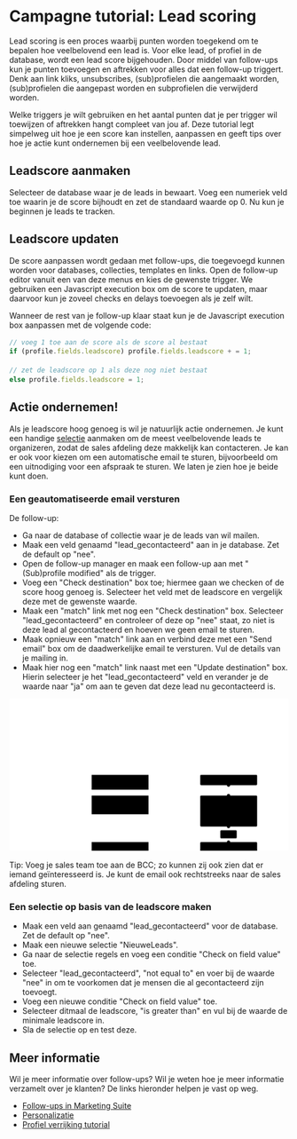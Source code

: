 # Campagne tutorial: Lead scoring

Lead scoring is een proces waarbij punten worden toegekend om te bepalen 
hoe veelbelovend een lead is. Voor elke lead, of profiel in de database, 
wordt een lead score bijgehouden. Door middel van follow-ups kun je punten 
toevoegen en aftrekken voor alles dat een follow-up triggert. Denk aan 
link kliks, unsubscribes, (sub)profielen die aangemaakt worden, (sub)profielen 
die aangepast worden en subprofielen die verwijderd worden. 

Welke triggers je wilt gebruiken en het aantal punten dat je per trigger 
wil toewijzen of aftrekken hangt compleet van jou af. Deze tutorial legt 
simpelweg uit hoe je een score kan instellen, aanpassen en geeft tips 
over hoe je actie kunt ondernemen bij een veelbelovende lead.

## Leadscore aanmaken

Selecteer de database waar je de leads in bewaart. Voeg een numeriek 
veld toe waarin je de score bijhoudt en zet de standaard waarde op 0. 
Nu kun je beginnen je leads te tracken.

## Leadscore updaten

De score aanpassen wordt gedaan met follow-ups, die toegevoegd kunnen worden 
voor databases, collecties, templates en links. Open de follow-up editor 
vanuit een van deze menus en kies de gewenste trigger. We gebruiken een 
Javascript execution box om de score te updaten, maar daarvoor kun je 
zoveel checks en delays toevoegen als je zelf wilt.

Wanneer de rest van je follow-up klaar staat kun je de Javascript 
execution box aanpassen met de volgende code:

```Javascript
// voeg 1 toe aan de score als de score al bestaat
if (profile.fields.leadscore) profile.fields.leadscore + = 1;
 
// zet de leadscore op 1 als deze nog niet bestaat
else profile.fields.leadscore = 1;
```

## Actie ondernemen!

Als je leadscore hoog genoeg is wil je natuurlijk actie ondernemen. Je kunt 
een handige [selectie](./selections-introduction) aanmaken om de meest 
veelbelovende leads te organizeren, zodat de sales afdeling deze makkelijk 
kan contacteren. Je kan er ook voor kiezen om een automatische email te sturen, 
bijvoorbeeld om een uitnodiging voor een afspraak te sturen. We laten je 
zien hoe je beide kunt doen.

### Een geautomatiseerde email versturen

De follow-up:
- Ga naar de database of collectie waar je de leads van wil mailen.
- Maak een veld genaamd "lead_gecontacteerd" aan in je database. Zet de 
default op "nee".
- Open de follow-up manager en maak een follow-up aan met "(Sub)profile 
modified" als de trigger. 
- Voeg een "Check destination" box toe; hiermee gaan we checken of de score 
hoog genoeg is. Selecteer het veld met de leadscore en vergelijk deze met 
de gewenste waarde.
- Maak een "match" link met nog een "Check destination" box. Selecteer 
"lead_gecontacteerd" en controleer of deze op "nee" staat, zo niet is deze 
lead al gecontacteerd en hoeven we geen email te sturen.
- Maak opnieuw een "match" link aan en verbind deze met een "Send email" 
box om de daadwerkelijke email te versturen. Vul de details van je mailing 
in.
- Maak hier nog een "match" link naast met een "Update destination" box. 
Hierin selecteer je het "lead_gecontacteerd" veld en verander je de waarde 
naar "ja" om aan te geven dat deze lead nu gecontacteerd is.

![Follow-up in de editor](../images/campaign-tutorial-lead-scoring-nl.svg)

Tip: Voeg je sales team toe aan de BCC; zo kunnen zij ook zien dat er 
iemand geïnteresseerd is. Je kunt de email ook rechtstreeks naar de sales 
afdeling sturen.

### Een selectie op basis van de leadscore maken

* Maak een veld aan genaamd "lead_gecontacteerd" voor de database. Zet de 
default op "nee".
* Maak een nieuwe selectie "NieuweLeads".
* Ga naar de selectie regels en voeg een conditie "Check on field value" 
toe. 
* Selecteer "lead_gecontacteerd", "not equal to" en voer bij de waarde 
"nee" in om te voorkomen dat je mensen die al gecontacteerd zijn toevoegt. 
* Voeg een nieuwe conditie "Check on field value" toe. 
* Selecteer ditmaal de leadscore, "is greater than" en vul bij de waarde 
de minimale leadscore in.
* Sla de selectie op en test deze.

## Meer informatie 

Wil je meer informatie over follow-ups? Wil je weten hoe je meer 
informatie verzamelt over je klanten? 
De links hieronder helpen je vast op weg. 

* [Follow-ups in Marketing Suite](./follow-up-manager-ms)
* [Personalizatie](./personalization)
* [Profiel verrijking tutorial](./campaign-tutorial-profile-enrichment)
